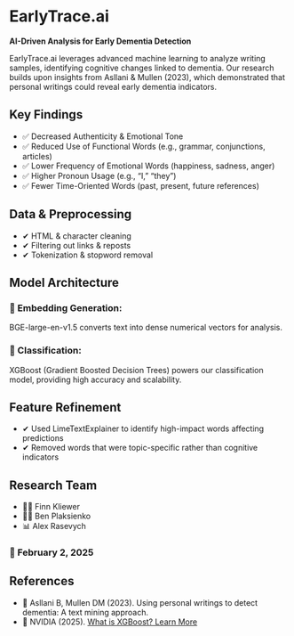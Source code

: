 # EarlyTrace.ai  
**AI-Driven Analysis for Early Dementia Detection**

EarlyTrace.ai leverages advanced machine learning to analyze writing samples, identifying cognitive changes linked to dementia. Our research builds upon insights from Asllani & Mullen (2023), which demonstrated that personal writings could reveal early dementia indicators.

## Key Findings
- ✅ Decreased Authenticity & Emotional Tone
- ✅ Reduced Use of Functional Words (e.g., grammar, conjunctions, articles)
- ✅ Lower Frequency of Emotional Words (happiness, sadness, anger)
- ✅ Higher Pronoun Usage (e.g., “I,” “they”)
- ✅ Fewer Time-Oriented Words (past, present, future references)

## Data & Preprocessing
- ✔ HTML & character cleaning
- ✔ Filtering out links & reposts
- ✔ Tokenization & stopword removal

## Model Architecture
### 🔹 Embedding Generation:
BGE-large-en-v1.5 converts text into dense numerical vectors for analysis.

### 🔹 Classification:
XGBoost (Gradient Boosted Decision Trees) powers our classification model, providing high accuracy and scalability.

## Feature Refinement
- ✔ Used LimeTextExplainer to identify high-impact words affecting predictions
- ✔ Removed words that were topic-specific rather than cognitive indicators

## Research Team
- 🧑‍🔬 Finn Kliewer
- 🧑‍💻 Ben Plaksienko
- 📊 Alex Rasevych

### 📅 February 2, 2025

## References
- 📖 Asllani B, Mullen DM (2023). Using personal writings to detect dementia: A text mining approach.
- 🔗 NVIDIA (2025). [What is XGBoost? Learn More](https://www.nvidia.com/en-us/)
